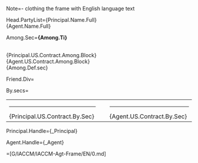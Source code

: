 Note=- clothing the frame with English language text

Head.PartyList={Principal.Name.Full}<br>{Agent.Name.Full}

Among.Sec=<b>{Among.Ti}</b><br><br><ul type="none" style="padding-left: 0"><li>{Principal.US.Contract.Among.Block}<br></li><li>{Agent.US.Contract.Among.Block}<br></li><li>{Among.Def.sec}</li></ul>

Friend.Div=</i>

By.secs=<table><tr><td valign="top" width="300px"><hr>{Principal.US.Contract.By.Sec}</td><td width="100px"></td><td valign="top" width="300px"><hr>{Agent.US.Contract.By.Sec}</td></tr></table>

Principal.Handle={_Principal}

Agent.Handle={_Agent}

=[G/IACCM/IACCM-Agt-Frame/EN/0.md]
